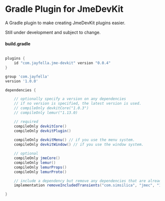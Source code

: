 Gradle Plugin for JmeDevKit
===

A Gradle plugin to make creating JmeDevKit plugins easier.

Still under development and subject to change.

#### build.gradle
```groovy

plugins {
    id "com.jayfella.jme-devkit" version "0.0.4"
}

group 'com.jayfella'
version '1.0.0'

dependencies {

    // optionally specify a version on any dependencies
    // if no version is specified, the latest version is used.
    // compileOnly devkitCore("1.0.3")
    // compileOnly lemur("1.13.0)

    // required
    compileOnly devkitCore()
    compileOnly devkitPlugin()
    
    compileOnly devkitMenu() // if you use the menu system.
    compileOnly devkitWindow() // if you use the window system.

    // optional
    compileOnly jmeCore()
    compileOnly lemur()
    compileOnly lemurProps()
    compileOnly lemurProto()

    // include a dependency but remove any dependencies that are already included in JmeDevKit
    implementation removeIncludedTransients("com.simsilica", "jmec", "1.2.0-SNAPSHOT")

}

```
